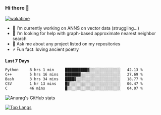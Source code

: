 ### Hi there 👋

[![wakatime](https://wakatime.com/badge/user/8906da98-c623-4aff-ac00-99cb42e09b38.svg)](https://wakatime.com/@8906da98-c623-4aff-ac00-99cb42e09b38)

- 🔭 I’m currently working on ANNS on vector data (struggling...)
- 🤔 I’m looking for help with graph-based approximate nearest neighbor search
- 💬 Ask me about any project listed on my repositories
- ⚡ Fun fact: loving ancient poetry


**Last 7 Days**
<!--START_SECTION:waka-->

```txt
Python     8 hrs 1 min     ██████████▓░░░░░░░░░░░░░░   42.13 %
C++        5 hrs 16 mins   ███████░░░░░░░░░░░░░░░░░░   27.69 %
Bash       3 hrs 34 mins   ████▓░░░░░░░░░░░░░░░░░░░░   18.77 %
CSV        1 hr 13 mins    █▓░░░░░░░░░░░░░░░░░░░░░░░   06.47 %
C          46 mins         █░░░░░░░░░░░░░░░░░░░░░░░░   04.07 %
```

<!--END_SECTION:waka-->

![Anurag's GitHub stats](https://github-readme-stats.vercel.app/api?username=matchyc&count_private=true&show_icons=true&theme=vue)

[![Top Langs](https://github-readme-stats.vercel.app/api/top-langs/?username=matchyc&langs_count=4&&hide=perl,raku,html,javascript,shell,roff,prolog)](https://github.com/anuraghazra/github-readme-stats)
